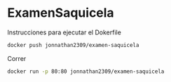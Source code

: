# ExamenSaquicela
Instrucciones para ejecutar el Dokerfile

```bash
docker push jonnathan2309/examen-saquicela
```
Correr
```bash
docker run -p 80:80 jonnathan2309/examen-saquicela
```

